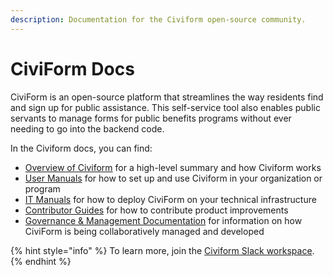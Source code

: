 ```yaml
---
description: Documentation for the Civiform open-source community.
---
```


# CiviForm Docs

CiviForm is an open-source platform that streamlines the way residents find and sign up for public assistance. This self-service tool also enables public servants to manage forms for public benefits programs without ever needing to go into the backend code.

In the Civiform docs, you can find:

* [Overview of Civiform](overview/what-is-civiform.md) for a high-level summary and how Civiform works
* [User Manuals](broken-reference/) for how to set up and use Civiform in your organization or program
* [IT Manuals](broken-reference/) for how to deploy CiviForm on your technical infrastructure
* [Contributor Guides](broken-reference/) for how to contribute product improvements
* [Governance & Management Documentation](broken-reference/) for information on how CiviForm is being collaboratively managed and developed

{% hint style="info" %}
To learn more, join the [Civiform Slack workspace](https://app.slack.com/client/T01Q6PJQAES/C01R3BWAL1E).
{% endhint %}
